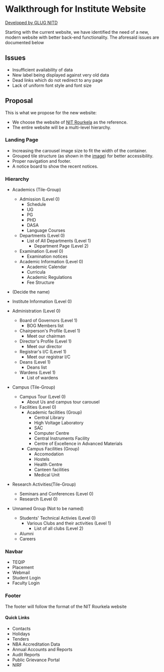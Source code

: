 # Walkthrough for Institute Website

[Developed by GLUG NITD](https://nitdgplug.org)

Starting with the current website, we have identified the need of a new, modern website with better back-end functionality. The aforesaid issues are documented below

## Issues
  * Insufficient availability of data
  * New label being displayed against very old data
  * Dead links which do not redirect to any page
  * Lack of uniform font style and font size

## Proposal

This is what we propose for the new website:

* We choose the website of [NIT Rourkela](http://nitrkl.ac.in) as the reference.
* The entire website will be a multi-level hierarchy.

### Landing Page

* Increasing the carousel image size to fit the width of the container.
* Grouped tile structure (as shown in the [image](https://drive.google.com/file/d/1IaOwBsMKdhn9FgMMeqTE7BrK5mgGWjf2/view?usp=sharing)) for better accessibility.
* Proper navigation and footer.
* A notice board to show the recent notices.

### Hierarchy

- Academics (Tile-Group)
  - Admission (Level 0)
    - Schedule
    - UG
    - PG
    - PHD
    - DASA
    - Language Courses
  - Departments (Level 0)
    - List of All Departments (Level 1)
      - Department Page (Level 2)
  - Examination (Level 0)
    - Examination notices
  - Academic Information (Level 0)
    - Academic Calendar
    - Curricula
    - Academic Regulations
    - Fee Structure

-  (Decide the name)
  - Institute Information (Level 0)
  - Administration (Level 0)
    - Board of Governors (Level 1)
      - BOG Members list
    - Chairperson's Profile (Level 1)
      - Meet our chairman
    - Director's Profile (Level 1)
      - Meet our director
    - Registrar's I/C (Level 1)
      - Meet our registrar I/C
    - Deans (Level 1)
      - Deans list
    - Wardens (Level 1)
      - List of wardens

- Campus (Tile-Group)
  - Campus Tour (Level 0)
    - About Us and campus tour carousel
  - Facilities (Level 0)
    - Academic facilities (Group)
      - Central Library 
      - High Voltage Laboratory
      - SAC
      - Computer Centre
      - Central Instruments Facility
      - Centre of Excellence in Advanced Materials
    - Campus Facilities (Group)
      - Accomodation
      - Hostels
      - Health Centre
      - Canteen facilities
      - Medical Unit

- Research Activities(Tile-Group)
  - Seminars and Conferences (Level 0)
  - Research (Level 0)

- Unnamed Group (Not to be named)
  - Students' Technical Activies (Level 0)
    - Various Clubs and their activities (Level 1)
      - List of all clubs (Level 2)
  - Alumni
  - Careers

### Navbar

  - TEQIP
  - Placement
  - Webmail
  - Student Login
  - Faculty Login

### Footer

The footer will follow the format of the NIT Rourkela website

#### Quick Links

  - Contacts
  - Holidays
  - Tenders
  - NBA Accreditation Data
  - Annual Accounts and Reports
  - Audit Reports
  - Public Grievance Portal
  - NIRF
